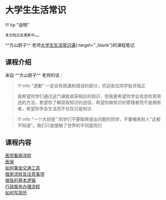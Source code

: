 # 大学生生活常识

!!! tip "说明"

    本文档正在更新中……

^^方山厨子^^ 老师[大学生生活常识课](https://www.bilibili.com/video/BV1gVsSeyEAv/){:target="_blank"}的课程笔记

## 课程介绍

来自 ^^方山厨子^^ 老师的话：

> !!! info "道歉"
>     一定会有疏漏和错误的部分，欢迎各位同学批评指正

> 我希望同学们通过这门课能收获相应的知识，但我更希望你学会信息检索筛选的方法，希望你了解获取知识的途径，希望你做知识的管理者而不是拥有者，希望你学会生活而不仅仅只是知识

> !!! info "一个大前提"
>     同学们不要取笑提出问题的同学，不要嘲笑别人“这都不知道”。我们只是接触了世界的不同面而已

## 课程内容

[医院看病流程](./hospital.md)<br/>
[医保](./medical_insurance.md)<br/>
[如何乘坐交通工具](./transportation.md)<br/>
[租房流程及注意事项](./rent.md)<br/>
[做饭的基本逻辑](./cooking.md)<br/>
[行政服务办理流程](./administrative_service.md)<br/>
[如何写简历](./resume.md)
